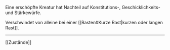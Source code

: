 Eine erschöpfte Kreatur hat Nachteil auf Konstitutions-, Geschicklichkeits- und Stärkewürfe.

Verschwindet von alleine bei einer [[Rasten#Kurze Rast|kurzen oder langen Rast]].  

---
[[Zustände]]
